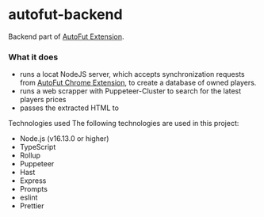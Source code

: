 # autofut-backend
Backend part of [AutoFut Extension](https://github.com/matkoson/autofut-extension).

### What it does
- runs a locat NodeJS server, which accepts synchronization requests from [AutoFut Chrome Extension](https://github.com/matkoson/autofut-extension), to create a database of owned players.
- runs a web scrapper with Puppeteer-Cluster to search for the latest players prices
- passes the extracted HTML to 

Technologies used
The following technologies are used in this project:

- Node.js (v16.13.0 or higher)
- TypeScript
- Rollup
- Puppeteer
- Hast
- Express
- Prompts
- eslint
- Prettier


